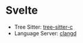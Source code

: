 # Svelte

- Tree Sitter: [tree-sitter-c](https://github.com/Himujjal/tree-sitter-svelte)
- Language Server: [clangd]( https://github.com/sveltejs/language-tools/tree/master/packages/language-server)
